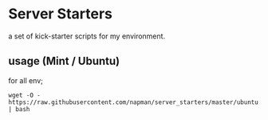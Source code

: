 # Server Starters 

a set of kick-starter scripts for my environment. 

## usage (Mint / Ubuntu)

for all env;

```
wget -O - https://raw.githubusercontent.com/napman/server_starters/master/ubuntu.bash | bash
```


